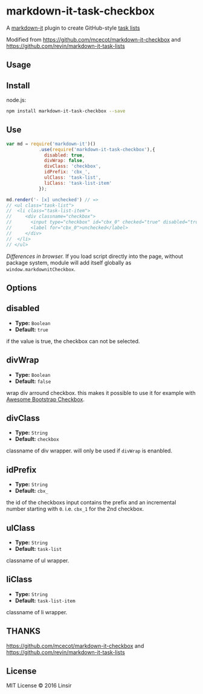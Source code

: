 # markdown-it-task-checkbox

A [markdown-it](https://www.npmjs.com/package/markdown-it) plugin to create GitHub-style [task lists](https://github.com/blog/1825-task-lists-in-all-markdown-documents)

Modified from <https://github.com/mcecot/markdown-it-checkbox> and <https://github.com/revin/markdown-it-task-lists>


## Usage

## Install

node.js:

```bash
npm install markdown-it-task-checkbox --save
```

## Use

```js
var md = require('markdown-it')()
            .use(require('markdown-it-task-checkbox'),{
              disabled: true,
              divWrap: false,
              divClass: 'checkbox',
              idPrefix: 'cbx_',
              ulClass: 'task-list',
              liClass: 'task-list-item'
            });

md.render('- [x] unchecked') // =>
// <ul class="task-list">
//  <li class="task-list-item">
//     <div classname="checkbox">
//       <input type="checkbox" id="cbx_0" checked="true" disabled="true">
//       <label for="cbx_0">unchecked</label>
//     </div>
//  </li>
// </ul>
```

_Differences in browser._ If you load script directly into the page, without
package system, module will add itself globally as `window.markdownitCheckbox`.

## Options


## disabled

* **Type:** `Boolean`
* **Default:** `true`

if the value is true, the checkbox can not be selected.

## divWrap

* **Type:** `Boolean`
* **Default:** `false`

wrap div arround checkbox. this makes it possible to use it for example with [Awesome Bootstrap Checkbox](https://github.com/flatlogic/awesome-bootstrap-checkbox/).

## divClass

* **Type:** `String`
* **Default:** `checkbox`

classname of div wrapper. will only be used if `divWrap` is enanbled.

## idPrefix

* **Type:** `String`
* **Default:** `cbx_`

the id of the checkboxs input contains the prefix and an incremental number starting with `0`. i.e. `cbx_1` for the 2nd checkbox.

## ulClass

* **Type:** `String`
* **Default:** `task-list`

classname of ul wrapper.

## liClass

* **Type:** `String`
* **Default:** `task-list-item`

classname of li wrapper.

## THANKS

<https://github.com/mcecot/markdown-it-checkbox> and <https://github.com/revin/markdown-it-task-lists>

## License

MIT License © 2016 Linsir
